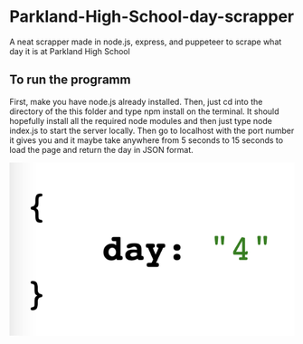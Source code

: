 # Parkland-High-School-day-scrapper
A neat scrapper made in node.js, express, and puppeteer to scrape what day it is at Parkland High School


## To run the programm
First, make you have node.js already installed. Then, just cd into the directory of the this folder and type npm install on the terminal. It should hopefully install all the required node modules and then just type node index.js to start the server locally. Then go to localhost with the port number it gives you and it maybe take anywhere from 5 seconds to 15 seconds to load the page and return the day in JSON format.

![Returned day](example.png)
